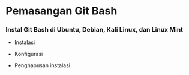 # Pemasangan Git Bash

### Instal Git Bash di Ubuntu, Debian, Kali Linux, dan Linux Mint

- Instalasi


- Konfigurasi


- Penghapusan instalasi

